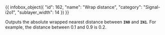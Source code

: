 {{ infobox_object({
	"id": 162,
	"name": "Wrap distance",
	"category": "Signal-i2o1",
	"sublayer_width": 14
}) }}

Outputs the absolute wrapped nearest distance between **`IN0`** and **`IN1`**. For example, the distance between 0.1 and 0.9 is 0.2.
